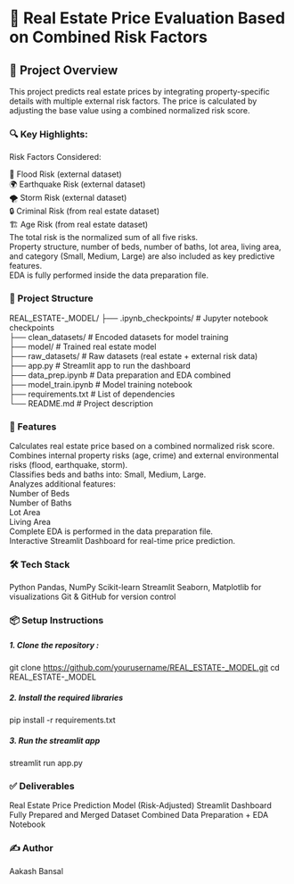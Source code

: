 # 🏡 Real Estate Price Evaluation Based on Combined Risk Factors


## 📄 Project Overview

This project predicts real estate prices by integrating property-specific details with multiple external risk factors. The price is calculated by adjusting the base value using a combined normalized risk score.

### 🔍 Key Highlights:

Risk Factors Considered:

🌊 Flood Risk (external dataset)  
🌍 Earthquake Risk (external dataset)  
🌪️ Storm Risk (external dataset)  
🔒 Criminal Risk (from real estate dataset)  
🏗️ Age Risk (from real estate dataset)  
The total risk is the normalized sum of all five risks.  
Property structure, number of beds, number of baths, lot area, living area, and category (Small, Medium, Large) are also included as key predictive features.  
EDA is fully performed inside the data preparation file.  

### 📂 Project Structure

REAL_ESTATE-_MODEL/
├── .ipynb_checkpoints/      # Jupyter notebook checkpoints  
├── clean_datasets/          # Encoded datasets for model training  
├── model/                   # Trained real estate model  
├── raw_datasets/            # Raw datasets (real estate + external risk data)  
├── app.py                   # Streamlit app to run the dashboard  
├── data_prep.ipynb          # Data preparation and EDA combined  
├── model_train.ipynb        # Model training notebook  
├── requirements.txt         # List of dependencies  
└── README.md                # Project description  

### 🚀 Features

Calculates real estate price based on a combined normalized risk score.  
Combines internal property risks (age, crime) and external environmental risks (flood, earthquake, storm).  
Classifies beds and baths  into: Small, Medium, Large.  
Analyzes additional features:  
Number of Beds  
Number of Baths  
Lot Area  
Living Area  
Complete EDA is performed in the data preparation file.  
Interactive Streamlit Dashboard for real-time price prediction.  

### 🛠️ Tech Stack

Python
Pandas, NumPy
Scikit-learn
Streamlit
Seaborn, Matplotlib for visualizations
Git & GitHub for version control

### 📦 Setup Instructions

##### 1. Clone the repository :

   git clone https://github.com/yourusername/REAL_ESTATE-_MODEL.git
   cd REAL_ESTATE-_MODEL
   
##### 2. Install the required libraries

   pip install -r requirements.txt

##### 3. Run the streamlit app

   streamlit run app.py

### ✅ Deliverables
Real Estate Price Prediction Model (Risk-Adjusted)
Streamlit Dashboard
Fully Prepared and Merged Dataset
Combined Data Preparation + EDA Notebook

### ✍️ Author

Aakash Bansal





